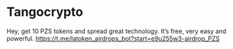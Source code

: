 # Tangocrypto
Hey, get 10 PZS tokens and spread great technology. It’s free, very easy and powerful.     https://t.me/latoken_airdrops_bot?start=e9u255w3-airdrop_PZS
